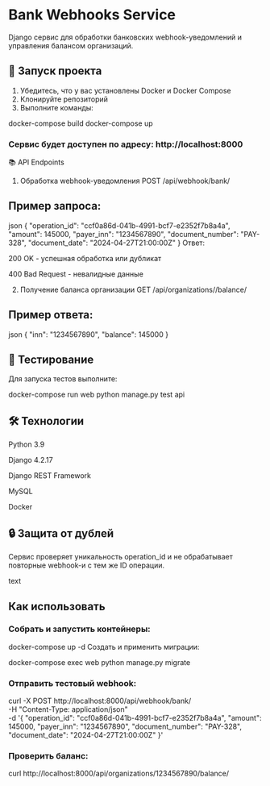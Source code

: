 # Bank Webhooks Service

Django сервис для обработки банковских webhook-уведомлений и управления балансом организаций.

## 🚀 Запуск проекта

1. Убедитесь, что у вас установлены Docker и Docker Compose
2. Клонируйте репозиторий
3. Выполните команды:


docker-compose build
docker-compose up

### Сервис будет доступен по адресу: http://localhost:8000

📚 API Endpoints
1. Обработка webhook-уведомления
POST /api/webhook/bank/

## Пример запроса:

json
{
  "operation_id": "ccf0a86d-041b-4991-bcf7-e2352f7b8a4a",
  "amount": 145000,
  "payer_inn": "1234567890",
  "document_number": "PAY-328",
  "document_date": "2024-04-27T21:00:00Z"
}
Ответ:

200 OK - успешная обработка или дубликат

400 Bad Request - невалидные данные

2. Получение баланса организации
GET /api/organizations/<inn>/balance/

## Пример ответа:

json
{
  "inn": "1234567890",
  "balance": 145000
}
## 🧪 Тестирование
Для запуска тестов выполните:

docker-compose run web python manage.py test api
## 🛠 Технологии
Python 3.9

Django 4.2.17

Django REST Framework

MySQL

Docker

## 🔒 Защита от дублей
Сервис проверяет уникальность operation_id и не обрабатывает повторные webhook-и с тем же ID операции.

text

## Как использовать

###  Собрать и запустить контейнеры:

docker-compose up -d
Создать и применить миграции:


docker-compose exec web python manage.py migrate
### Отправить тестовый webhook:


curl -X POST http://localhost:8000/api/webhook/bank/ \
  -H "Content-Type: application/json" \
  -d '{
    "operation_id": "ccf0a86d-041b-4991-bcf7-e2352f7b8a4a",
    "amount": 145000,
    "payer_inn": "1234567890",
    "document_number": "PAY-328",
    "document_date": "2024-04-27T21:00:00Z"
  }'

### Проверить баланс:

curl http://localhost:8000/api/organizations/1234567890/balance/
